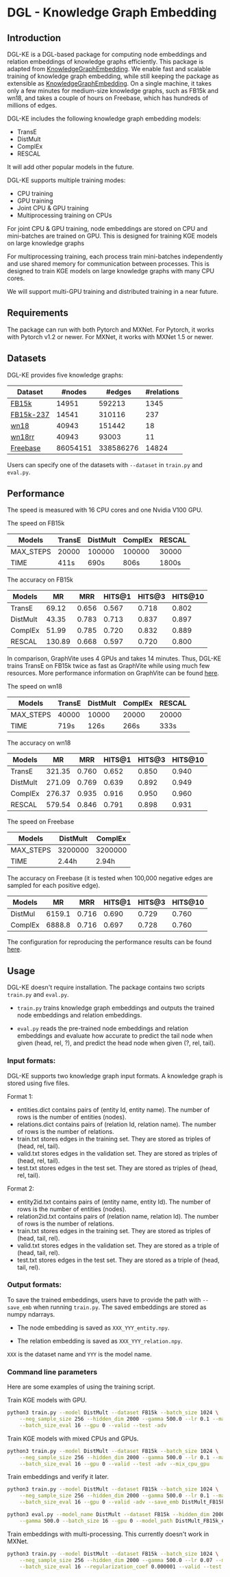 # DGL - Knowledge Graph Embedding


## Introduction

DGL-KE is a DGL-based package for computing node embeddings and relation embeddings of
knowledge graphs efficiently. This package is adapted from
[KnowledgeGraphEmbedding](https://github.com/DeepGraphLearning/KnowledgeGraphEmbedding).
We enable fast and scalable training of knowledge graph embedding,
while still keeping the package as extensible as
[KnowledgeGraphEmbedding](https://github.com/DeepGraphLearning/KnowledgeGraphEmbedding).
On a single machine,
it takes only a few minutes for medium-size knowledge graphs, such as FB15k and wn18, and
takes a couple of hours on Freebase, which has hundreds of millions of edges.

DGL-KE includes the following knowledge graph embedding models:
 
- TransE
- DistMult
- ComplEx
- RESCAL

It will add other popular models in the future.

DGL-KE supports multiple training modes:

- CPU training
- GPU training
- Joint CPU & GPU training
- Multiprocessing training on CPUs

For joint CPU & GPU training, node embeddings are stored on CPU and mini-batches are trained on GPU. This is designed for training KGE models on large knowledge graphs

For multiprocessing training, each process train mini-batches independently and use shared memory for communication between processes. This is designed to train KGE models on large knowledge graphs with many CPU cores.

We will support multi-GPU training and distributed training in a near future.

## Requirements

The package can run with both Pytorch and MXNet. For Pytorch, it works with Pytorch v1.2 or newer.
For MXNet, it works with MXNet 1.5 or newer.

## Datasets

DGL-KE provides five knowledge graphs:

| Dataset | #nodes | #edges | #relations |
|---------|--------|--------|------------|
| [FB15k](https://s3.us-east-2.amazonaws.com/dgl.ai/dataset/FB15k.zip) | 14951 | 592213 | 1345 |
| [FB15k-237](https://s3.us-east-2.amazonaws.com/dgl.ai/dataset/FB15k-237.zip) | 14541 | 310116 | 237 |
| [wn18](https://s3.us-east-2.amazonaws.com/dgl.ai/dataset/wn18.zip) | 40943 | 151442 | 18 |
| [wn18rr](https://s3.us-east-2.amazonaws.com/dgl.ai/dataset/wn18rr.zip) | 40943 | 93003 | 11 |
| [Freebase](https://s3.us-east-2.amazonaws.com/dgl.ai/dataset/Freebase.zip) | 86054151 | 338586276 | 14824 |

Users can specify one of the datasets with `--dataset` in `train.py` and `eval.py`.

## Performance

The speed is measured with 16 CPU cores and one Nvidia V100 GPU.

The speed on FB15k

|  Models | TransE | DistMult | ComplEx | RESCAL |
|---------|--------|----------|---------|--------|
|MAX_STEPS| 20000  | 100000   | 100000  | 30000  |
|TIME     | 411s   | 690s     | 806s    | 1800s  |

The accuracy on FB15k

|  Models  |  MR   |  MRR  | HITS@1 | HITS@3 | HITS@10 |
|----------|-------|-------|--------|--------|---------|
| TransE   | 69.12 | 0.656 | 0.567  | 0.718  | 0.802   |
| DistMult | 43.35 | 0.783 | 0.713  | 0.837  | 0.897   |
| ComplEx  | 51.99 | 0.785 | 0.720  | 0.832  | 0.889   |
| RESCAL   | 130.89| 0.668 | 0.597  | 0.720  | 0.800   | 

In comparison, GraphVite uses 4 GPUs and takes 14 minutes. Thus, DGL-KE trains TransE on FB15k twice as fast as GraphVite while using much few resources. More performance information on GraphVite can be found [here](https://github.com/DeepGraphLearning/graphvite).

The speed on wn18

|  Models | TransE | DistMult | ComplEx | RESCAL |
|---------|--------|----------|---------|--------|
|MAX_STEPS| 40000  | 10000    | 20000   | 20000  |
|TIME     | 719s   | 126s     | 266s    | 333s   |

The accuracy on wn18

|  Models  |  MR    |  MRR  | HITS@1 | HITS@3 | HITS@10 |
|----------|--------|-------|--------|--------|---------|
| TransE   | 321.35 | 0.760 | 0.652  | 0.850  | 0.940   |
| DistMult | 271.09 | 0.769 | 0.639  | 0.892  | 0.949   |
| ComplEx  | 276.37 | 0.935 | 0.916  | 0.950  | 0.960   |
| RESCAL   | 579.54 | 0.846 | 0.791  | 0.898  | 0.931   |

The speed on Freebase

|  Models | DistMult | ComplEx |
|---------|----------|---------|
|MAX_STEPS| 3200000  | 3200000 |
|TIME     | 2.44h    | 2.94h   |

The accuracy on Freebase (it is tested when 100,000 negative edges are sampled for each positive edge).

|  Models  |  MR    |  MRR  | HITS@1 | HITS@3 | HITS@10 |
|----------|--------|-------|--------|--------|---------|
| DistMul  | 6159.1 | 0.716 | 0.690  | 0.729  | 0.760   |
| ComplEx  | 6888.8 | 0.716 | 0.697  | 0.728  | 0.760   |

The configuration for reproducing the performance results can be found [here](https://github.com/dmlc/dgl/blob/master/apps/kg/config/best_config.sh).

## Usage

DGL-KE doesn't require installation. The package contains two scripts `train.py` and `eval.py`.

* `train.py` trains knowledge graph embeddings and outputs the trained node embeddings
and relation embeddings.

* `eval.py` reads the pre-trained node embeddings and relation embeddings and evaluate
how accurate to predict the tail node when given (head, rel, ?), and predict the head node
when given (?, rel, tail).

### Input formats:

DGL-KE supports two knowledge graph input formats. A knowledge graph is stored
using five files.

Format 1:

- entities.dict contains pairs of (entity Id, entity name). The number of rows is the number of entities (nodes).
- relations.dict contains pairs of (relation Id, relation name). The number of rows is the number of relations.
- train.txt stores edges in the training set. They are stored as triples of (head, rel, tail).
- valid.txt stores edges in the validation set. They are stored as triples of (head, rel, tail).
- test.txt stores edges in the test set. They are stored as triples of (head, rel, tail).

Format 2:

- entity2id.txt contains pairs of (entity name, entity Id). The number of rows is the number of entities (nodes).
- relation2id.txt contains pairs of (relation name, relation Id). The number of rows is the number of relations.
- train.txt stores edges in the training set. They are stored as triples of (head, tail, rel).
- valid.txt stores edges in the validation set. They are stored as a triple of (head, tail, rel).
- test.txt stores edges in the test set. They are stored as a triple of (head, tail, rel).

### Output formats:

To save the trained embeddings, users have to provide the path with `--save_emb` when running
`train.py`. The saved embeddings are stored as numpy ndarrays.

* The node embedding is saved as `XXX_YYY_entity.npy`.

* The relation embedding is saved as `XXX_YYY_relation.npy`.

`XXX` is the dataset name and `YYY` is the model name.

### Command line parameters

Here are some examples of using the training script.

Train KGE models with GPU.

```bash
python3 train.py --model DistMult --dataset FB15k --batch_size 1024 \
    --neg_sample_size 256 --hidden_dim 2000 --gamma 500.0 --lr 0.1 --max_step 100000 \
    --batch_size_eval 16 --gpu 0 --valid --test -adv
```

Train KGE models with mixed CPUs and GPUs.

```bash
python3 train.py --model DistMult --dataset FB15k --batch_size 1024 \
    --neg_sample_size 256 --hidden_dim 2000 --gamma 500.0 --lr 0.1 --max_step 100000 \
    --batch_size_eval 16 --gpu 0 --valid --test -adv --mix_cpu_gpu
```

Train embeddings and verify it later.

```bash
python3 train.py --model DistMult --dataset FB15k --batch_size 1024 \
    --neg_sample_size 256 --hidden_dim 2000 --gamma 500.0 --lr 0.1 --max_step 100000 \
    --batch_size_eval 16 --gpu 0 --valid -adv --save_emb DistMult_FB15k_emb

python3 eval.py --model_name DistMult --dataset FB15k --hidden_dim 2000 \
    --gamma 500.0 --batch_size 16 --gpu 0 --model_path DistMult_FB15k_emb/

```

Train embeddings with multi-processing. This currently doesn't work in MXNet.
```bash
python3 train.py --model DistMult --dataset FB15k --batch_size 1024 \
    --neg_sample_size 256 --hidden_dim 2000 --gamma 500.0 --lr 0.07 --max_step 3000 \
    --batch_size_eval 16 --regularization_coef 0.000001 --valid --test -adv --num_proc 8
```
